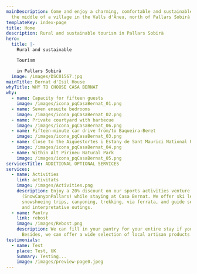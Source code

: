 ```yaml
---
mainDescription: Come and enjoy a charming, comfortable and sustainable house in
  the middle of a village in the Valls d'Àneu, north of Pallars Sobirà.
templateKey: index-page
title: Home
description: Rural and sustainable tourism in Pallars Sobirà
hero:
  title: |-
    Rural and sustainable

    Tourism

    in Pallars Sobirà
  image: /images/DSC01567.jpg
mainTitle: Bernat d'Isil House
whyTitle: WHY TO CHOOSE CASA BERNAT
why:
  - name: Capacity for fifteen guests
    image: /images/icona_pqCasaBernat_01.png
  - name: Seven ensuite bedrooms
    image: /images/icona_pqCasaBernat_02.png
  - name: Private courtyard with barbecue
    image: /images/icona_pqCasaBernat_06.png
  - name: Fifteen-minute car drive from/to Baqueira-Beret
    image: /images/icona_pqCasaBernat_03.png
  - name: Close to the Aigüestortes i Estany de Sant Maurici National Park
    image: /images/icona_pqCasaBernat_04.png
  - name: Within Alt Pirineu Natural Park
    image: /images/icona_pqCasaBernat_05.png
servicesTitle: ADDITIONAL OPTIONAL SERVICES
services:
  - name: Activities
    link: activitats
    image: /images/Activities.png
    description: Enjoy a 20% discount on our sports activities venture
      (SnowCanyonPallars) while staying at Casa Bernat. We offer ski lessons,
      snowshoeing trips, canyoning, trekking, via ferrata, and guide services,
      and interpretative outings.
  - name: Pantry
    link: rebost
    image: /images/Rebost.png
    description: We can fill in your pantry for your entire stay if you wish to.
      Besides, we can offer a wide selection of local artisan products.
testimonials:
  - name: Test
    place: Test, UK
    Summary: Testing...
    image: /images/preview-page0.jpeg
---
```

